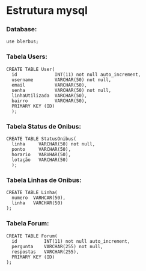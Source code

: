 # Estrutura mysql

### Database:
```mysql
use blerbus;
```

### Tabela Users:
```mysql
CREATE TABLE User(
  id              INT(11) not null auto_increment,
  username        VARCHAR(50) not null,
  email           VARCHAR(50),
  senha           VARCHAR(50) not null,
  linhaUtilizada  VARCHAR(50),
  bairro          VARCHAR(50),
  PRIMARY KEY (ID)
  );
```

### Tabela Status de Onibus:
```mysql
CREATE TABLE StatusOnibus(
  linha     VARCHAR(50) not null,
  ponto     VARCHAR(50),
  horario   VARVHAR(50),
  lotação   VARCHAR(50)
  );
```

### Tabela Linhas de Onibus:
```mysql
CREATE TABLE Linha(
  numero  VARHCAR(50),
  linha   VARCHAR(50)
);
```

### Tabela Forum:
```mysql
CREATE TABLE Forum(
  id          INT(11) not null auto_increment,
  pergunta    VARCHAR(255) not null,
  respostas   VARCHAR(255),
  PRIMARY KEY (ID)
);
```




